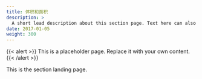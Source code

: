 ```yaml
---
title: 体积和面积
description: >
  A short lead description about this section page. Text here can also be **bold** or _italic_ and can even be split over multiple paragraphs.
date: 2017-01-05
weight: 300
---
```


{{< alert >}}
This is a placeholder page. Replace it with your own content.
{{< /alert >}}

This is the section landing page.
